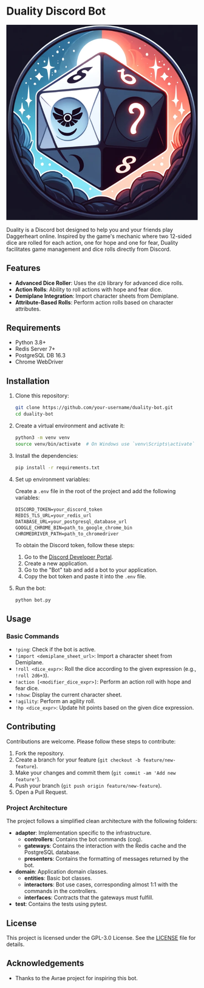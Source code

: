 # Duality Discord Bot

![](logo.png)

Duality is a Discord bot designed to help you and your friends play Daggerheart online. Inspired by the game's mechanic where two 12-sided dice are rolled for each action, one for hope and one for fear, Duality facilitates game management and dice rolls directly from Discord.

## Features

- **Advanced Dice Roller**: Uses the `d20` library for advanced dice rolls.
- **Action Rolls**: Ability to roll actions with hope and fear dice.
- **Demiplane Integration**: Import character sheets from Demiplane.
- **Attribute-Based Rolls**: Perform action rolls based on character attributes.

## Requirements

- Python 3.8+
- Redis Server 7+
- PostgreSQL DB 16.3
- Chrome WebDriver

## Installation

1. Clone this repository:

    ```bash
    git clone https://github.com/your-username/duality-bot.git
    cd duality-bot
    ```

2. Create a virtual environment and activate it:

    ```bash
    python3 -m venv venv
    source venv/bin/activate  # On Windows use `venv\Scripts\activate`
    ```

3. Install the dependencies:

    ```bash
    pip install -r requirements.txt
    ```

4. Set up environment variables:

    Create a `.env` file in the root of the project and add the following variables:

    ```env
    DISCORD_TOKEN=your_discord_token
    REDIS_TLS_URL=your_redis_url
    DATABASE_URL=your_postgresql_database_url
    GOOGLE_CHROME_BIN=path_to_google_chrome_bin
    CHROMEDRIVER_PATH=path_to_chromedriver
    ```

    To obtain the Discord token, follow these steps:

    1. Go to the [Discord Developer Portal](https://discord.com/developers/applications).
    2. Create a new application.
    3. Go to the "Bot" tab and add a bot to your application.
    4. Copy the bot token and paste it into the `.env` file.

5. Run the bot:

    ```bash
    python bot.py
    ```

## Usage

### Basic Commands

- `!ping`: Check if the bot is active.
- `!import <demiplane_sheet_url>`: Import a character sheet from Demiplane.
- `!roll <dice_expr>`: Roll the dice according to the given expression (e.g., `!roll 2d6+3`).
- `!action [<modifier_dice_expr>]`: Perform an action roll with hope and fear dice.
- `!show`: Display the current character sheet.
- `!agility`: Perform an agility roll.
- `!hp <dice_expr>`: Update hit points based on the given dice expression.

## Contributing

Contributions are welcome. Please follow these steps to contribute:

1. Fork the repository.
2. Create a branch for your feature (`git checkout -b feature/new-feature`).
3. Make your changes and commit them (`git commit -am 'Add new feature'`).
4. Push your branch (`git push origin feature/new-feature`).
5. Open a Pull Request.

### Project Architecture

The project follows a simplified clean architecture with the following folders:

- **adapter**: Implementation specific to the infrastructure.
  - **controllers**: Contains the bot commands (cog).
  - **gateways**: Contains the interaction with the Redis cache and the PostgreSQL database.
  - **presenters**: Contains the formatting of messages returned by the bot.
- **domain**: Application domain classes.
  - **entities**: Basic bot classes.
  - **interactors**: Bot use cases, corresponding almost 1:1 with the commands in the controllers.
  - **interfaces**: Contracts that the gateways must fulfill.
- **test**: Contains the tests using pytest.

## License

This project is licensed under the GPL-3.0 License. See the [LICENSE](LICENSE) file for details.

## Acknowledgements

- Thanks to the Avrae project for inspiring this bot.
